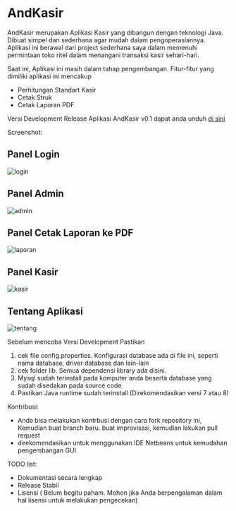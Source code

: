 # AndKasir

AndKasir merupakan Aplikasi Kasir yang dibangun dengan teknologi Java. Dibuat simpel dan sederhana agar mudah dalam pengoperasiannya. Aplikasi ini berawal dari project sederhana saya dalam memenuhi permintaan toko ritel dalam menangani transaksi kasir sehari-hari.

Saat ini, Aplikasi ini masih dalam tahap pengembangan. Fitur-fitur yang dimiliki aplikasi ini mencakup 

- Perhitungan Standart Kasir
- Cetak Struk
- Cetak Laporan PDF

Versi Development Release Aplikasi AndKasir v0.1 dapat anda unduh [di sini](https://github.com/andriawan/AndKasir/files/1019473/AndKasir-v0.1.zip)

Screenshot:

## Panel Login 
![login](https://github.com/andriawan/AndKasir/blob/development/screenshot/login.png "Panel Login")

## Panel Admin
![admin](https://github.com/andriawan/AndKasir/blob/development/screenshot/panel-admin.png "Panel Admin")

## Panel Cetak Laporan ke PDF 
![laporan](https://github.com/andriawan/AndKasir/blob/development/screenshot/Laporan-pdf.png "Laporan")

## Panel Kasir
![kasir](https://github.com/andriawan/AndKasir/blob/development/screenshot/panel-kasir.png "Panel Kasir")

## Tentang Aplikasi
![tentang](https://github.com/andriawan/AndKasir/blob/development/screenshot/about.png "Tentang Aplikasi")



Sebelum mencoba Versi Development Pastikan

1. cek file config.properties. Konfigurasi database ada di file ini, seperti nama database, driver database dan lain-lain
2. cek folder lib. Semua dependensi library ada disini.
3. Mysql sudah terinstall pada komputer anda beserta database yang sudah disedakan pada source code
4. Pastikan Java runtime sudah terinstall (Direkomendasikan versi 7 atau 8)


Kontribusi:
- Anda bisa melakukan kontrbusi dengan cara fork repository ini, Kemudian buat branch baru. buat improvisasi, kemudian lakukan pull request
- direkomendasikan untuk menggunakan IDE Netbeans untuk kemudahan pengembangan GUI

TODO list:
- Dokumentasi secara lengkap 
- Release Stabil
- Lisensi ( Belum begitu paham. Mohon jika Anda berpengalaman dalam hal lisensi untuk melakukan pengecekan)
